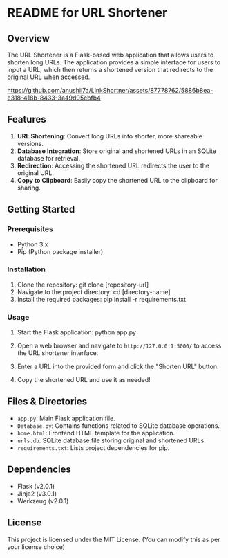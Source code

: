 # README for URL Shortener




## Overview

The URL Shortener is a Flask-based web application that allows users to shorten long URLs. The application provides a simple interface for users to input a URL, which then returns a shortened version that redirects to the original URL when accessed.

https://github.com/anushil7a/LinkShortner/assets/87778762/5886b8ea-e318-418b-8433-3a49d05cbfb4

## Features

1. **URL Shortening**: Convert long URLs into shorter, more shareable versions.
2. **Database Integration**: Store original and shortened URLs in an SQLite database for retrieval.
3. **Redirection**: Accessing the shortened URL redirects the user to the original URL.
4. **Copy to Clipboard**: Easily copy the shortened URL to the clipboard for sharing.

## Getting Started

### Prerequisites

- Python 3.x
- Pip (Python package installer)

### Installation

1. Clone the repository: git clone [repository-url]
2. Navigate to the project directory: cd [directory-name]
3. Install the required packages: pip install -r requirements.txt

### Usage

1. Start the Flask application: python app.py

2. Open a web browser and navigate to `http://127.0.0.1:5000/` to access the URL shortener interface.

3. Enter a URL into the provided form and click the "Shorten URL" button.

4. Copy the shortened URL and use it as needed!

## Files & Directories

- `app.py`: Main Flask application file.
- `Database.py`: Contains functions related to SQLite database operations.
- `home.html`: Frontend HTML template for the application.
- `urls.db`: SQLite database file storing original and shortened URLs.
- `requirements.txt`: Lists project dependencies for pip.

## Dependencies

- Flask (v2.0.1)
- Jinja2 (v3.0.1)
- Werkzeug (v2.0.1)

## License

This project is licensed under the MIT License. (You can modify this as per your license choice)



